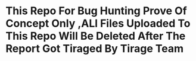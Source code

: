 # This Repo For Bug Hunting Prove Of Concept Only ,ALl Files Uploaded To This Repo Will Be Deleted After The Report Got Tiraged By Tirage Team
